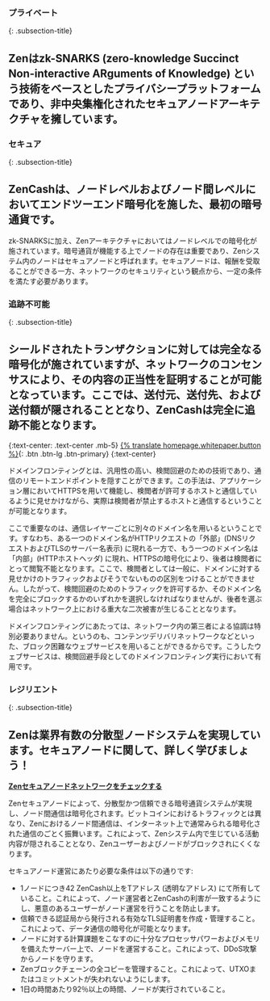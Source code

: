 ### プライベート
{: .subsection-title}
## Zenはzk-SNARKS (zero-knowledge Succinct Non-interactive ARguments of Knowledge) という技術をベースとしたプライバシープラットフォームであり、非中央集権化されたセキュアノードアーキテクチャを擁しています。

### セキュア
{: .subsection-title}
## ZenCashは、ノードレベルおよびノード間レベルにおいてエンドツーエンド暗号化を施した、最初の暗号通貨です。
zk-SNARKSに加え、Zenアーキテクチャにおいてはノードレベルでの暗号化が施されています。暗号通貨が機能する上でノードの存在は重要であり、Zenシステム内のノードはセキュアノードと呼ばれます。セキュアノードは、報酬を受取ることができる一方、ネットワークのセキュリティという観点から、一定の条件を満たす必要があります。

### 追跡不可能
{: .subsection-title}
## シールドされたトランザクションに対しては完全なる暗号化が施されていますが、ネットワークのコンセンサスにより、その内容の正当性を証明することが可能となっています。ここでは、送付元、送付先、および送付額が隠されることとなり、ZenCashは完全に追跡不能となります。

{:text-center: .text-center .mb-5}
[{% translate homepage.whitepaper.button %}]({{site.baseurl_root}}{{site.data.whitepapers[site.lang]}}){: .btn .btn-lg .btn-primary}
{:text-center}

ドメインフロンティングとは、汎用性の高い、検閲回避のための技術であり、通信のリモートエンドポイントを隠すことができます。この手法は、アプリケーション層においてHTTPSを用いて機能し、検閲者が許可するホストと通信しているように見せかけながら、実際は検閲者が禁止するホストと通信するということが可能となります。

ここで重要なのは、通信レイヤーごとに別々のドメイン名を用いるということです。すなわち、ある一つのドメイン名がHTTPリクエストの「外部」(DNSリクエストおよびTLSのサーバー名表示) に現れる一方で、もう一つのドメイン名は「内部」(HTTPホストヘッダ) に現れ、HTTPSの暗号化により、後者は検閲者にとって閲覧不能となります。ここで、検閲者としては一般に、ドメインに対する見せかけのトラフィックおよびそうでないものの区別をつけることができません。したがって、検閲回避のためのトラフィックを許可するか、そのドメイン名を完全にブロックするかのいずれかを選択しなければなりませんが、後者を選ぶ場合はネットワーク上における重大な二次被害が生じることとなります。

ドメインフロンティングにあたっては、ネットワーク内の第三者による協調は特別必要ありません。というのも、コンテンツデリバリネットワークなどといった、ブロック困難なウェブサービスを用いることができるからです。こうしたウェブサービスは、検閲回避手段としてのドメインフロンティング実行において有用です。

### レジリエント
{: .subsection-title}
## Zenは業界有数の分散型ノードシステムを実現しています。セキュアノードに関して、詳しく学びましょう！
**[Zenセキュアノードネットワークをチェックする](https://securenodes.na.zensystem.io/)**

Zenセキュアノードによって、分散型かつ信頼できる暗号通貨システムが実現し、ノード間通信は暗号化されます。ビットコインにおけるトラフィックとは異なり、Zenにおけるノード間通信は、インターネット上で通常みられる暗号化された通信のごとく振舞います。これによって、Zenシステム内で生じている活動内容が隠されることとなり、Zenユーザーおよびノードがブロックされにくくなります。

セキュアノード運営にあたり必要な条件は以下の通りです:
* 1ノードにつき42 ZenCash以上をTアドレス (透明なアドレス) にて所有していること。これによって、ノード運営者とZenCashの利害が一致するようにし、悪意のあるユーザーがノード運営を行うことを防止します。
* 信頼できる認証局から発行される有効なTLS証明書を作成・管理すること。これによって、データ通信の暗号化が可能となります。
* ノードに対する計算課題をこなすのに十分なプロセッサパワーおよびメモリを備えたサーバー上で、ノードを運営すること。これによって、DDoS攻撃からノードを守ります。
* Zenブロックチェーンの全コピーを管理すること。これによって、UTXOまたはコミットメントが失われないようにします。
* 1日の時間あたり92％以上の時間、ノードが実行されていること。
